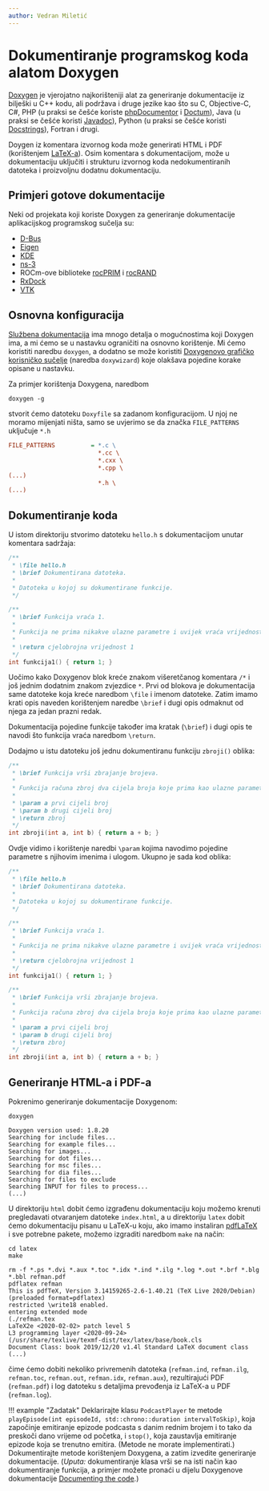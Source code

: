 ```yaml
---
author: Vedran Miletić
---
```


# Dokumentiranje programskog koda alatom Doxygen

[Doxygen](https://www.doxygen.nl/) je vjerojatno najkorišteniji alat za generiranje dokumentacije iz bilješki u C++ kodu, ali podržava i druge jezike kao što su C, Objective-C, C#, PHP (u praksi se češće koriste [phpDocumentor](https://phpdoc.org/) i [Doctum](https://doctum.long-term.support/)), Java (u praksi se češće koristi [Javadoc](https://www.oracle.com/java/technologies/javase/javadoc.html)), Python (u praksi se češće koristi [Docstrings](https://www.python.org/dev/peps/pep-0257/)), Fortran i drugi.

Doygen iz komentara izvornog koda može generirati HTML i PDF (korištenjem [LaTeX-a](https://www.latex-project.org/)). Osim komentara s dokumentacijom, može u dokumentaciju uključiti i strukturu izvornog koda nedokumentiranih datoteka i proizvoljnu dodatnu dokumentaciju.

## Primjeri gotove dokumentacije

Neki od projekata koji koriste Doxygen za generiranje dokumentacije aplikacijskog programskog sučelja su:

- [D-Bus](https://dbus.freedesktop.org/doc/api/html/)
- [Eigen](https://eigen.tuxfamily.org/dox/)
- [KDE](https://api.kde.org/)
- [ns-3](https://www.nsnam.org/docs/doxygen/)
- ROCm-ove biblioteke [rocPRIM](https://codedocs.xyz/ROCmSoftwarePlatform/rocRAND/) i [rocRAND](https://codedocs.xyz/ROCmSoftwarePlatform/rocRAND/)
- [RxDock](https://rxdock.gitlab.io/api-documentation/devel/html/)
- [VTK](https://vtk.org/doc/nightly/html/)

## Osnovna konfiguracija

[Službena dokumentacija](https://www.doxygen.nl/manual/) ima mnogo detalja o mogućnostima koji Doxygen ima, a mi ćemo se u nastavku ograničiti na osnovno korištenje. Mi ćemo koristiti naredbu `doxygen`, a dodatno se može koristiti [Doxygenovo grafičko korisničko sučelje](https://www.doxygen.nl/manual/doxywizard_usage.html) (naredba `doxywizard`) koje olakšava pojedine korake opisane u nastavku.

Za primjer korištenja Doxygena, naredbom

``` shell
doxygen -g
```

stvorit ćemo datoteku `Doxyfile` sa zadanom konfiguracijom. U njoj ne moramo mijenjati ništa, samo se uvjerimo se da značka `FILE_PATTERNS` uključuje `*.h`

``` ini
FILE_PATTERNS          = *.c \
                         *.cc \
                         *.cxx \
                         *.cpp \
(...)
                         *.h \
(...)
```

## Dokumentiranje koda

U istom direktoriju stvorimo datoteku `hello.h` s dokumentacijom unutar komentara sadržaja:

``` c++
/**
 * \file hello.h
 * \brief Dokumentirana datoteka.
 *
 * Datoteka u kojoj su dokumentirane funkcije.
 */

/**
 * \brief Funkcija vraća 1.
 *
 * Funkcija ne prima nikakve ulazne parametre i uvijek vraća vrijednost 1.
 *
 * \return cjelobrojna vrijednost 1
 */
int funkcija1() { return 1; }
```

Uočimo kako Doxygenov blok kreće znakom višeretčanog komentara `/*` i još jednim dodatnim znakom zvjezdice `*`. Prvi od blokova je dokumentacija same datoteke koja kreće naredbom `\file` i imenom datoteke. Zatim imamo krati opis naveden korištenjem naredbe `\brief` i dugi opis odmaknut od njega za jedan prazni redak.

Dokumentacija pojedine funkcije također ima kratak (`\brief`) i dugi opis te navodi što funkcija vraća naredbom `\return`.

Dodajmo u istu datoteku još jednu dokumentiranu funkciju `zbroji()` oblika:

``` c++
/**
 * \brief Funkcija vrši zbrajanje brojeva.
 *
 * Funkcija računa zbroj dva cijela broja koje prima kao ulazne parametre.
 *
 * \param a prvi cijeli broj
 * \param b drugi cijeli broj
 * \return zbroj
 */
int zbroji(int a, int b) { return a + b; }
```

Ovdje vidimo i korištenje naredbi `\param` kojima navodimo pojedine parametre s njihovim imenima i ulogom. Ukupno je sada kod oblika:

``` c++
/**
 * \file hello.h
 * \brief Dokumentirana datoteka.
 *
 * Datoteka u kojoj su dokumentirane funkcije.
 */

/**
 * \brief Funkcija vraća 1.
 *
 * Funkcija ne prima nikakve ulazne parametre i uvijek vraća vrijednost 1.
 *
 * \return cjelobrojna vrijednost 1
 */
int funkcija1() { return 1; }

/**
 * \brief Funkcija vrši zbrajanje brojeva.
 *
 * Funkcija računa zbroj dva cijela broja koje prima kao ulazne parametre.
 *
 * \param a prvi cijeli broj
 * \param b drugi cijeli broj
 * \return zbroj
 */
int zbroji(int a, int b) { return a + b; }
```

## Generiranje HTML-a i PDF-a

Pokrenimo generiranje dokumentacije Doxygenom:

``` shell
doxygen
```

``` shell-session
Doxygen version used: 1.8.20
Searching for include files...
Searching for example files...
Searching for images...
Searching for dot files...
Searching for msc files...
Searching for dia files...
Searching for files to exclude
Searching INPUT for files to process...
(...)
```

U direktoriju `html` dobit ćemo izgrađenu dokumentaciju koju možemo krenuti pregledavati otvaranjem datoteke `index.html`, a u direktoriju `latex` dobit ćemo dokumentaciju pisanu u LaTeX-u koju, ako imamo instaliran [pdfLaTeX](https://www.tug.org/applications/pdftex/) i sve potrebne pakete, možemo izgraditi naredbom `make` na način:

``` shell
cd latex
make
```

``` shell-session
rm -f *.ps *.dvi *.aux *.toc *.idx *.ind *.ilg *.log *.out *.brf *.blg *.bbl refman.pdf
pdflatex refman
This is pdfTeX, Version 3.14159265-2.6-1.40.21 (TeX Live 2020/Debian) (preloaded format=pdflatex)
restricted \write18 enabled.
entering extended mode
(./refman.tex
LaTeX2e <2020-02-02> patch level 5
L3 programming layer <2020-09-24>
(/usr/share/texlive/texmf-dist/tex/latex/base/book.cls
Document Class: book 2019/12/20 v1.4l Standard LaTeX document class
(...)
```

čime ćemo dobiti nekoliko privremenih datoteka (`refman.ind`, `refman.ilg`, `refman.toc`, `refman.out`, `refman.idx`, `refman.aux`), rezultirajući PDF (`refman.pdf`) i log datoteku s detaljima prevođenja iz LaTeX-a u PDF (`refman.log`).

!!! example "Zadatak"
    Deklarirajte klasu `PodcastPlayer` te metode `playEpisode(int episodeId, std::chrono::duration intervalToSkip)`, koja započinje emitiranje epizode podcasta s danim rednim brojem i to tako da preskoči dano vrijeme od početka, i `stop()`, koja zaustavlja emitiranje epizode koja se trenutno emitira. (Metode ne morate implementirati.) Dokumentirajte metode korištenjem Doxygena, a zatim izvedite generiranje dokumentacije. (*Uputa:* dokumentiranje klasa vrši se na isti način kao dokumentiranje funkcija, a primjer možete pronaći u dijelu Doxygenove dokumentacije [Documenting the code](https://www.doxygen.nl/manual/docblocks.html).)
